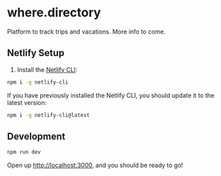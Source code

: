 # where.directory

Platform to track trips and vacations. More info to come.

## Netlify Setup

1. Install the [Netlify CLI](https://www.netlify.com/products/dev/):

```sh
npm i -g netlify-cli
```

If you have previously installed the Netlify CLI, you should update it to the latest version:

```sh
npm i -g netlify-cli@latest
```

## Development

```sh
npm run dev
```

Open up [http://localhost:3000](http://localhost:3000), and you should be ready to go!
